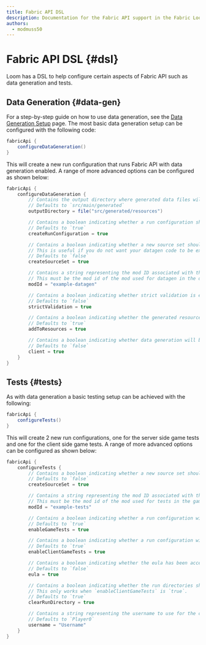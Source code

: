 ```yaml
---
title: Fabric API DSL
description: Documentation for the Fabric API support in the Fabric Loom Gradle plugin.
authors:
  - modmuss50
---
```


# Fabric API DSL {#dsl}
Loom has a DSL to help configure certain aspects of Fabric API such as data generation and tests.

## Data Generation {#data-gen}
For a step-by-step guide on how to use data generation, see the [Data Generation Setup](data-generation/setup) page. The most basic data generation setup can be configured with the following code:

```groovy
fabricApi {
	configureDataGeneration()
}
```

This will create a new run configuration that runs Fabric API with data generation enabled. A range of more advanced options can be configured as shown below:

```groovy
fabricApi {
	configureDataGeneration {
		// Contains the output directory where generated data files will be stored.
		// Defaults to `src/main/generated`
		outputDirectory = file("src/generated/resources")

		// Contains a boolean indicating whether a run configuration should be created for the data generation process.
		// Defaults to `true`
		createRunConfiguration = true

		// Contains a boolean indicating whether a new source set should be created for the data generation process.
		// This is useful if you do not want your datagen code to be exported in your mod jar.
		// Defaults to `false`
		createSourceSet = true

		// Contains a string representing the mod ID associated with the data generation process. This must be set if `createSourceSet` is true.
		// This must be the mod id of the mod used for datagen in the datagen sourceset and not your main mod id.
		modId = "example-datagen"

		// Contains a boolean indicating whether strict validation is enabled.
		// Defaults to `false`
		strictValidation = true

		// Contains a boolean indicating whether the generated resources will be automatically added to the main sourceset.
		// Defaults to `true`
		addToResources = true

		// Contains a boolean indicating whether data generation will be compiled and ran with the client.
		// Defaults to `false`
		client = true
	}
}
```

## Tests {#tests}

As with data generation a basic testing setup can be achieved with the following:

```groovy
fabricApi {
	configureTests()
}
```

This will create 2 new run configurations, one for the server side game tests and one for the client side game tests. A range of more advanced options can be configured as shown below:

```groovy
fabricApi {
	configureTests {
		// Contains a boolean indicating whether a new source set should be created for the tests.
		// Defaults to `false`
		createSourceSet = true

		// Contains a string representing the mod ID associated with the tests. This must be set if `createSourceSet` is true.
		// This must be the mod id of the mod used for tests in the gametest sourceset and not your main mod id.
		modId = "example-tests"

		// Contains a boolean indicating whether a run configuration will be created for the server side game tests, using Vanilla Game Test framework.
		// Defaults to `true`
		enableGameTests = true

		// Contains a boolean indicating whether a run configuration will be created for the client side game tests, using the Fabric API Client Test framework.
		// Defaults to `true`
		enableClientGameTests = true

		// Contains a boolean indicating whether the eula has been accepted. By enabling this you agree to the Minecraft EULA located at https://aka.ms/MinecraftEULA.
		// Defaults to `false`
		eula = true

		// Contains a boolean indicating whether the run directories should be cleared before running the tests.
		// This only works when `enableClientGameTests` is `true`.
		// Defaults to `true`
		clearRunDirectory = true

		// Contains a string representing the username to use for the client side game tests.
		// Defaults to `Player0`
		username = "Username"
	}
}
```